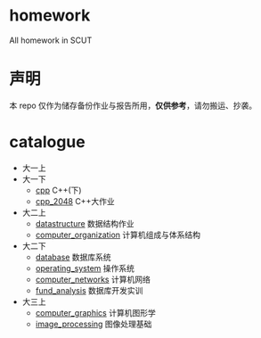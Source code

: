 # homework

All homework in SCUT

# 声明

本 repo 仅作为储存备份作业与报告所用，**仅供参考**，请勿搬运、抄袭。

# catalogue

-   大一上
-   大一下
    -   [cpp](./cpp) C++(下)
    -   [cpp_2048](./cpp_2048/) C++大作业
-   大二上
    -   [datastructure](./datastructure/) 数据结构作业
    -   [computer_organization](./computer_organization/) 计算机组成与体系结构
-   大二下
    -   [database](./database/) 数据库系统
    -   [operating_system](./operating_system/) 操作系统
    -   [computer_networks](./computer_networks/) 计算机网络
    -   [fund_analysis](https://github.com/Simon-Chenzw/fund_analysis) 数据库开发实训
-   大三上
    -   [computer_graphics](./computer_graphics) 计算机图形学
    -   [image_processing](./image_processing) 图像处理基础
